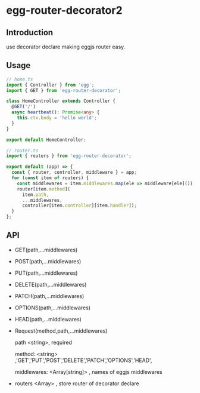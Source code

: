 # egg-router-decorator2

## Introduction
  use decorator declare making eggjs router easy.

## Usage
```ts
// home.ts
import { Controller } from 'egg';
import { GET } from 'egg-router-decorator';

class HomeController extends Controller {
  @GET('/')
  async heartbeat(): Promise<any> {
    this.ctx.body = 'hello world';
  }
}

export default HomeController;

// router.ts
import { routers } from 'egg-router-decorator';

export default (app) => {
  const { router, controller, middleware } = app;
  for (const item of routers) {
    const middlewares = item.middlewares.map(ele => middleware[ele]());
    router[item.method](
      item.path,
      ...middlewares,
      controller[item.controller][item.handler]);
  }
};

```


## API

* GET(path,...middlewares)
* POST(path,...middlewares)
* PUT(path,...middlewares)
* DELETE(path,...middlewares)
* PATCH(path,...middlewares)
* OPTIONS(path,...middlewares)
* HEAD(path,...middlewares)
* Request(method,path,...middlewares)

   path \<string\>, required

   method: \<string\> ,'GET','PUT','POST','DELETE','PATCH','OPTIONS','HEAD',

  middlewares: \<Array[string]\> , names of eggjs middlewares


* routers \<Array\> , store router of decorator declare
